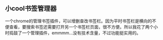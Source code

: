## 小cool书签管理器
一个chrome的管理书签插件，可以增删查改书签栏。因为平时书签栏是横向的不便查看，要搜索书签还需要打开另一个书签栏页面，很不方便。所以我花了两个小时捣鼓了一个管理插件，emmmm...没有技术含量，不过功能挺实用的。 